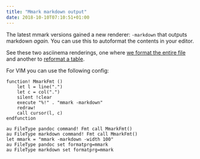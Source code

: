 ```yaml
---
title: "Mmark markdown output"
date: 2018-10-10T07:10:51+01:00
---
```


The latest mmark versions gained a new renderer: `-markdown` that outputs markdown *again.*
You can use this to autoformat the contents in your editor.
<!--more-->

See these two asciinema renderings, one where [we format the entire
file](https://asciinema.org/a/OKoLdyfS3q1ZdLFhkRRqLlrpr) and another to [reformat
a table](https://asciinema.org/a/bG7CydhptyJdGwyAkZJ9GLT3a).

For VIM you can use the following config:

~~~ vimscript
function! MmarkFmt ()
    let l = line(".")
    let c = col(".")
    silent !clear
    execute "%!" . "mmark -markdown"
    redraw!
    call cursor(l, c)
endfunction

au FileType pandoc command! Fmt call MmarkFmt()
au FileType markdown command! Fmt call MmarkFmt()
let mmark = "mmark -markdown -width 100"
au FileType pandoc set formatprg=mmark
au FileType markdown set formatprg=mmark
~~~

